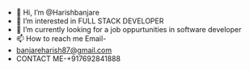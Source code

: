 - 👋 Hi, I’m @Harishbanjare
- 👀 I’m interested in FULL STACK DEVELOPER
- 💞️ I’m currently looking for a job oppurtunities in software developer 
- 📫 How to reach me Email-
- banjareharish87@gmail.com
- CONTACT ME-+917692841888
